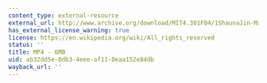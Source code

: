 ```yaml
---
content_type: external-resource
external_url: http://www.archive.org/download/MIT4.301F04/1ShaunaJin-MadePublic-220k.mp4
has_external_license_warning: true
license: https://en.wikipedia.org/wiki/All_rights_reserved
status: ''
title: MP4 - 6MB
uid: ab32dd5e-0db3-4eee-af11-0eaa152e84db
wayback_url: ''
---
```


